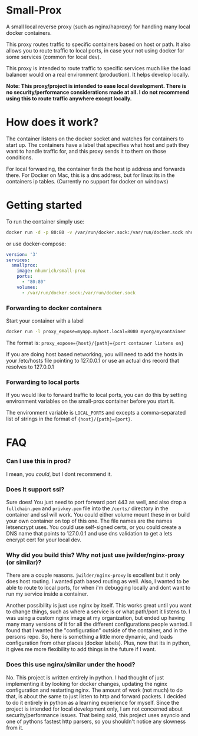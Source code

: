 # Small-Prox
A small local reverse proxy (such as nginx/haproxy) for handling many local docker containers.

This proxy routes traffic to specific containers based on host or path.
It also allows you to route traffic to local ports, in case your not
using docker for some services (common for local dev).

This proxy is intended to route traffic to specific services much like the
load balancer would on a real environment (production). It helps develop locally.
 
**Note: This proxy/project is intended to ease local development. There is no
security/performance considerations made at all. I do not recommend using this
to route traffic anywhere except locally.**

# How does it work?
The container listens on the docker socket and watches for containers to start up.
The containers have a label that specifies what host and path they want
to handle traffic for, and this proxy sends it to them on those conditions.

For local forwarding, the container finds the host ip address and forwards there. For Docker on Mac, this is a dns address, but for linux its in the containers ip tables. (Currently no support for docker on windows)

# Getting started

To run the container simply use:

```bash
docker run -d -p 80:80 -v /var/run/docker.sock:/var/run/docker.sock nhumrich/small-prox
```

or use docker-compose:
```yaml
version: '3'
services:
  smallprox:
    image: nhumrich/small-prox
    ports:
      - "80:80"
    volumes:
      - /var/run/docker.sock:/var/run/docker.sock
```

### Forwarding to docker containers
Start your container with a label

```bash
docker run -l proxy_expose=myapp.myhost.local=8080 myorg/mycontainer
```

The format is:
`proxy_expose={host}/{path}={port container listens on}`

If you are doing host based networking, you will need to add the hosts in your
/etc/hosts file pointing to 127.0.0.1 or use an actual dns record that resolves
to 127.0.0.1

### Forwarding to local ports
If you would like to forward traffic to local ports, you can do this by setting
environment variables on the small-prox container before you start it.

The environment variable is `LOCAL_PORTS` and excepts a comma-separated list of 
strings in the format of `{host}/{path}={port}`.


# FAQ
 
### Can I use this in prod?
I mean, you *could*, but I dont recommend it.

### Does it support ssl?
Sure does! You just need to port forward port 443 as well, and also drop a `fullchain.pem` and `privkey.pem` file into
the `/certs/` directory in the container and ssl will work. You could either volume mount these in
or build your own container on top of this one. The file names are the names letsencrypt uses. 
 You could use self-signed certs, or you could create a DNS name that points to 127.0.0.1 and use dns
 validation to get a lets encrypt cert for your local dev.
 
### Why did you build this? Why not just use jwilder/nginx-proxy (or similar)?
There are a couple reasons. `jwilder/nginx-proxy` is excellent but it only does
 host routing. I wanted path based routing as well. Also, I wanted to be able to
 route to local ports, for when i'm debugging locally and dont want to run my service inside a container.
 
Another possibility is just use nginx by itself. This works great until you want to change things, such
as where a service is or what path/port it listens to. I was using a custom nginx image at my
organization, but ended up having many many versions of it for all the different configurations
people wanted. I found that I wanted the "configuration" outside of the container, and 
in the persons repo. So, here is something a little more dynamic, and loads configuration from other places 
(docker labels). Plus, now that its in python, it gives me more flexibility to add things in the future
if I want.

### Does this use nginx/similar under the hood?
No. This project is written entirely in python. I had thought of just implementing it by
looking for docker changes, updating the nginx configuration and restarting nginx.
The amount of work (not much) to do that, is about the same to just listen to http and 
forward packets. I decided to do it entirely in python as a learning experience for myself.
Since the project is intended for local development only, I am not concerned about
security/performance issues. 
That being said, this project uses asyncio and one of pythons fastest http parsers, so you
shouldn't notice any slowness from it. 

